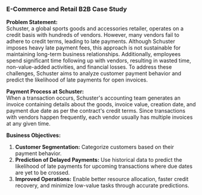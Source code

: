### E-Commerce and Retail B2B Case Study  

**Problem Statement:**  
Schuster, a global sports goods and accessories retailer, operates on a credit basis with hundreds of vendors. However, many vendors fail to adhere to credit terms, leading to late payments. Although Schuster imposes heavy late payment fees, this approach is not sustainable for maintaining long-term business relationships. Additionally, employees spend significant time following up with vendors, resulting in wasted time, non-value-added activities, and financial losses. To address these challenges, Schuster aims to analyze customer payment behavior and predict the likelihood of late payments for open invoices.  

**Payment Process at Schuster:**  
When a transaction occurs, Schuster's accounting team generates an invoice containing details about the goods, invoice value, creation date, and payment due date as per the contract's credit terms. Since transactions with vendors happen frequently, each vendor usually has multiple invoices at any given time.  

**Business Objectives:**  
1. **Customer Segmentation:** Categorize customers based on their payment behavior.  
2. **Prediction of Delayed Payments:** Use historical data to predict the likelihood of late payments for upcoming transactions where due dates are yet to be crossed.  
3. **Improved Operations:** Enable better resource allocation, faster credit recovery, and minimize low-value tasks through accurate predictions.  
